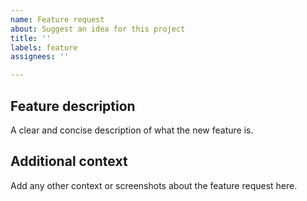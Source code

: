 ```yaml
---
name: Feature request
about: Suggest an idea for this project
title: ''
labels: feature
assignees: ''

---
```


## Feature description
A clear and concise description of what the new feature is.

## Additional context
Add any other context or screenshots about the feature request here.
